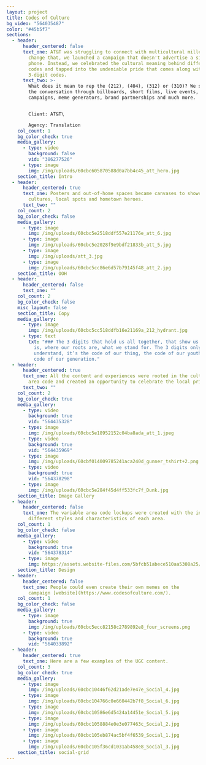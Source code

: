 ```yaml
---
layout: project
title: Codes of Culture
bg_video: "564035487"
color: "#45b5f7"
sections:
  - header:
      header_centered: false
      text_one: AT&T was struggling to connect with multicultural millennials. And to
        change that, we launched a campaign that doesn't advertise a single
        phone. Instead, we celebrated the cultural meaning behind different area
        codes and tapped into the undeniable pride that comes along with the
        3-digit codes.
      text_two: >-
        What does it mean to rep the (212), (404), (312) or (310)? We started
        the conversation through billboards, short films, live events, radio
        campaigns, meme generators, brand partnerships and much more.


        Client: AT&T\

        Agency: Translation
    col_count: 1
    bg_color_check: true
    media_gallery:
      - type: video
        background: false
        vid: "386277526"
      - type: image
        img: /img/uploads/60cbc605870588d0a7bb4c45_att_hero.jpg
    section_title: Intro
  - header:
      header_centered: true
      text_one: Posters and out-of-home spaces became canvases to showcase different
        cultures, local spots and hometown heroes.
      text_two: ""
    col_count: 2
    bg_color_check: false
    media_gallery:
      - type: image
        img: /img/uploads/60cbc5e2518ddf557e21176e_att_6.jpg
      - type: image
        img: /img/uploads/60cbc5e2028f9e9bdf21833b_att_5.jpg
      - type: image
        img: /img/uploads/att_3.jpg
      - type: image
        img: /img/uploads/60cbc5cc86e6d57b79145f48_att_2.jpg
    section_title: OOH
  - header:
      header_centered: false
      text_one: ""
    col_count: 2
    bg_color_check: false
    misc_layout: false
    section_title: Copy
    media_gallery:
      - type: image
        img: /img/uploads/60cbc5cc518ddfb16e21169a_212_hydrant.jpg
      - type: text
        txt: "### The 3 digits that hold us all together, that show us where our home
          is, where our roots are, what we stand for. The 3 digits only we can
          understand, it’s the code of our thing, the code of our youth, the
          code of our generation."
  - header:
      header_centered: true
      text_one: All the content and experiences were rooted in the culture of each
        area code and created an opportunity to celebrate the local pride.
      text_two: ""
    col_count: 2
    bg_color_check: true
    media_gallery:
      - type: video
        background: true
        vid: "564435328"
      - type: image
        img: /img/uploads/60cbc5e18952152c04ba8ada_att_1.jpeg
      - type: video
        background: true
        vid: "564435969"
      - type: image
        img: /img/uploads/60cbf014009785241aca240d_gunner_tshirt+2.png
      - type: video
        background: true
        vid: "564378298"
      - type: image
        img: /img/uploads/60cbc5e284f45d4ff533fc7f_Dunk.jpg
    section_title: Image Gallery
  - header:
      header_centered: false
      text_one: The variable area code lockups were created with the influence of
        different styles and characteristics of each area.
    col_count: 1
    bg_color_check: false
    media_gallery:
      - type: video
        background: true
        vid: "564378314"
      - type: image
        img: https://assets.website-files.com/5bfcb51abece510aa5308a25/60cbf077cfa5155d40266f55_212%20typography.jpg
    section_title: Design
  - header:
      header_centered: false
      text_one: People could even create their own memes on the
        campaign [website](https://www.codesofculture.com/).
    col_count: 1
    bg_color_check: false
    media_gallery:
      - type: image
        background: true
        img: /img/uploads/60cbc5ecc82158c2789892e8_four_screens.png
      - type: video
        background: true
        vid: "564033892"
  - header:
      header_centered: true
      text_one: Here are a few examples of the UGC content.
    col_count: 3
    bg_color_check: true
    media_gallery:
      - type: image
        img: /img/uploads/60cbc10446f62d21ade7e47e_Social_4.jpg
      - type: image
        img: /img/uploads/60cbc104766c0e660442b7f8_Social_6.jpg
      - type: image
        img: /img/uploads/60cbc10586e6d5424a14451e_Social_5.jpg
      - type: image
        img: /img/uploads/60cbc1058884e0e3e077463c_Social_2.jpg
      - type: image
        img: /img/uploads/60cbc105eb874ac5bf4f6539_Social_1.jpg
      - type: image
        img: /img/uploads/60cbc105f36cd1031ab458e8_Social_3.jpg
    section_title: social-grid
---
```

